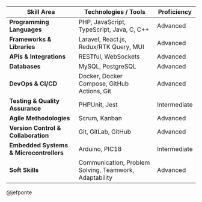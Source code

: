 | Skill Area                              | Technologies / Tools                                   | Proficiency  |
| --------------------------------------- | ------------------------------------------------------ | ------------ |
| **Programming Languages**               | PHP, JavaScript, TypeScript, Java, C, C++              | Advanced     |
| **Frameworks & Libraries**              | Laravel, React.js, Redux/RTK Query, MUI                | Advanced     |
| **APIs & Integrations**                 | RESTful, WebSockets                                    | Advanced     |
| **Databases**                           | MySQL, PostgreSQL                                      | Advanced     |
| **DevOps & CI/CD**                      | Docker, Docker Compose, GitHub Actions, Git            | Advanced     |
| **Testing & Quality Assurance**         | PHPUnit, Jest                                          | Intermediate |
| **Agile Methodologies**                 | Scrum, Kanban                                          | Advanced     |
| **Version Control & Collaboration**     | Git, GitLab, GitHub                                    | Advanced     |
| **Embedded Systems & Microcontrollers** | Arduino, PIC18                                         | Intermediate |
| **Soft Skills**                         | Communication, Problem Solving, Teamwork, Adaptability | Advanced     |


@jefponte
